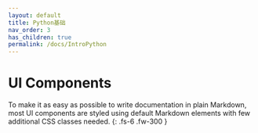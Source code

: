 ```yaml
---
layout: default
title: Python基础
nav_order: 3
has_children: true
permalink: /docs/IntroPython
---
```


# UI Components

To make it as easy as possible to write documentation in plain Markdown, most UI components are styled using default Markdown elements with few additional CSS classes needed.
{: .fs-6 .fw-300 }

